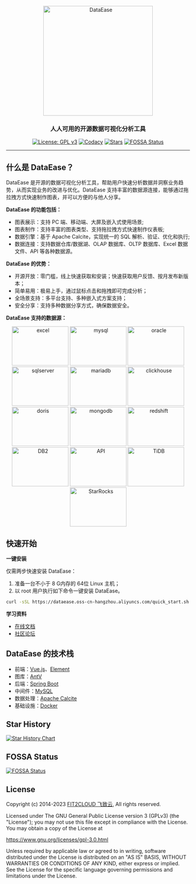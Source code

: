 <p align="center"><a href="https://dataease.io"><img src="https://dataease.oss-cn-hangzhou.aliyuncs.com/img/dataease-logo.png" alt="DataEase" width="300" /></a></p>
<h3 align="center">人人可用的开源数据可视化分析工具</h3>
<p align="center">
  <a href="https://www.gnu.org/licenses/gpl-3.0.html"><img src="https://img.shields.io/github/license/dataease/dataease?color=%231890FF" alt="License: GPL v3"></a>
  <a href="https://app.codacy.com/gh/dataease/dataease?utm_source=github.com&utm_medium=referral&utm_content=dataease/dataease&utm_campaign=Badge_Grade_Dashboard"><img src="https://app.codacy.com/project/badge/Grade/da67574fd82b473992781d1386b937ef" alt="Codacy"></a>
  <a href="https://github.com/dataease/dataease"><img src="https://img.shields.io/github/stars/dataease/dataease?color=%231890FF&style=flat-square" alt="Stars"></a>
  <a href="https://app.fossa.com/projects/git%2Bgithub.com%2F1dataease%2Fdataease?ref=badge_shield"><img src="https://app.fossa.com/api/projects/git%2Bgithub.com%2Fdataease%2Fdataease.svg?type=shield" alt="FOSSA Status"></a>  
</p>
<hr/>

## 什么是 DataEase？

DataEase 是开源的数据可视化分析工具，帮助用户快速分析数据并洞察业务趋势，从而实现业务的改进与优化。DataEase 支持丰富的数据源连接，能够通过拖拉拽方式快速制作图表，并可以方便的与他人分享。

**DataEase 的功能包括：**

-   图表展示：支持 PC 端、移动端、大屏及嵌入式使用场景;
-   图表制作：支持丰富的图表类型、支持拖拉拽方式快速制作仪表板;
-   数据引擎：基于 Apache Calcite，实现统一的 SQL 解析、验证、优化和执行;
-   数据连接：支持数据仓库/数据湖、OLAP 数据库、OLTP 数据库、Excel 数据文件、API 等各种数据源。

**DataEase 的优势：**

-   开源开放：零门槛，线上快速获取和安装；快速获取用户反馈、按月发布新版本；
-   简单易用：极易上手，通过鼠标点击和拖拽即可完成分析；
-   全场景支持：多平台支持、多种嵌入式方案支持；
-   安全分享：支持多种数据分享方式，确保数据安全。

**DataEase 支持的数据源：**

<p align="center">
  <img src="https://dataease.io/images/dataSource/excel.jpg" alt="excel" border="0" width="155" height="107"/>
  <img src="https://dataease.io/images/dataSource/mysql.png" alt="mysql" border="0" width="155" height="107"/>
  <img src="https://dataease.io/images/dataSource/oracle.jpg" alt="oracle" border="0" width="155" height="107"/>
  <img src="https://dataease.io/images/dataSource/sqlservel.jpg" alt="sqlserver" border="0" width="155" height="107"/>
  <img src="https://dataease.io/images/dataSource/mariadb.jpg" alt="mariadb" border="0" width="155" height="107"/>  
  <img src="https://dataease.io/images/dataSource/clickhouse.jpg" alt="clickhouse" border="0" width="155" height="107"/>
  <img src="https://dataease.io/images/dataSource/doris.jpg" alt="doris" border="0" width="155" height="107"/>
  <img src="https://dataease.io/images/dataSource/mongodb.jpg" alt="mongodb" border="0" width="155" height="107"/>
  <img src="https://dataease.io/images/dataSource/redshift.jpg" alt="redshift" border="0" width="155" height="107"/>
  <img src="https://dataease.io/images/dataSource/DB2.jpg" alt="DB2" border="0" width="155" height="107"/>
  <img src="https://dataease.io/images/dataSource/API.jpg" alt="API" border="0" width="155" height="107"/>
  <img src="https://dataease.io/images/dataSource/TiDB.jpg" alt="TiDB" border="0" width="155" height="107"/>
  <img src="https://dataease.io/images/dataSource/StarRocks.jpg" alt="StarRocks" border="0" width="155" height="107"/>
</p>

## 快速开始

**一键安装**

仅需两步快速安装 DataEase：

1. 准备一台不小于 8 G内存的 64位 Linux 主机；
2. 以 root 用户执行如下命令一键安装 DataEase。

```sh
curl -sSL https://dataease.oss-cn-hangzhou.aliyuncs.com/quick_start.sh | bash
```

**学习资料**

-   [在线文档](https://dataease.io/docs/)
-   [社区论坛](https://bbs.fit2cloud.com/c/de/6)

## DataEase 的技术栈

-   前端：[Vue.js](https://vuejs.org/)、[Element](https://element.eleme.cn/)
-   图库：[AntV](https://antv.vision/zh)
-   后端：[Spring Boot](https://spring.io/projects/spring-boot)
-   中间件：[MySQL](https://www.mysql.com/)
-   数据处理：[Apache Calcite](https://github.com/apache/calcite/)
-   基础设施：[Docker](https://www.docker.com/)

## Star History

[![Star History Chart](https://api.star-history.com/svg?repos=dataease/dataease&type=Date)](https://star-history.com/#dataease/dataease&Date)

## FOSSA Status

[![FOSSA Status](https://app.fossa.com/api/projects/git%2Bgithub.com%2Fdataease%2Fdataease.svg?type=large)](https://app.fossa.com/projects/git%2Bgithub.com%2Fdataease%2Fdataease?ref=badge_large)

## License

Copyright (c) 2014-2023 [FIT2CLOUD 飞致云](https://fit2cloud.com/), All rights reserved.

Licensed under The GNU General Public License version 3 (GPLv3)  (the "License"); you may not use this file except in compliance with the License. You may obtain a copy of the License at

<https://www.gnu.org/licenses/gpl-3.0.html>

Unless required by applicable law or agreed to in writing, software distributed under the License is distributed on an "AS IS" BASIS, WITHOUT WARRANTIES OR CONDITIONS OF ANY KIND, either express or implied. See the License for the specific language governing permissions and limitations under the License.
